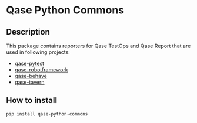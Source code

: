 # Qase Python Commons

## Description

This package contains reporters for Qase TestOps and Qase Report that are used in following projects:

- [qase-pytest](https://github.com/qase-tms/qase-python/tree/main/qase-pytest)
- [qase-robotframework](https://github.com/qase-tms/qase-python/tree/main/qase-robotframework)
- [qase-behave](https://github.com/qase-tms/qase-python/tree/main/qase-behave)
- [qase-tavern](https://github.com/qase-tms/qase-python/tree/main/qase-tavern)

## How to install

`pip install qase-python-commons`
